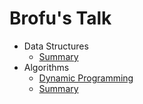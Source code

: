 # Brofu's Talk

- Data Structures
  * [Summary](01-data_structures/summary.md)
- Algorithms
  * [Dynamic Programming](02-algorithms/32-dynamic_programming.md)
  * [Summary](02-algorithms/summary.md)
